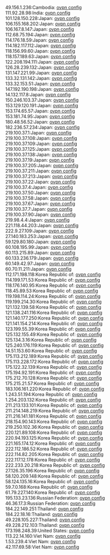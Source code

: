 49.156.1.236:Cambodia: [ovpn config](vpn/49_156_1_236.ovpn)  
111.92.28.98:India: [ovpn config](vpn/111_92_28_98.ovpn)  
101.128.150.228:Japan: [ovpn config](vpn/101_128_150_228.ovpn)  
106.155.168.202:Japan: [ovpn config](vpn/106_155_168_202.ovpn)  
106.167.8.147:Japan: [ovpn config](vpn/106_167_8_147.ovpn)  
112.68.75.194:Japan: [ovpn config](vpn/112_68_75_194.ovpn)  
114.176.18.59:Japan: [ovpn config](vpn/114_176_18_59.ovpn)  
114.182.117.112:Japan: [ovpn config](vpn/114_182_117_112.ovpn)  
118.156.99.60:Japan: [ovpn config](vpn/118_156_99_60.ovpn)  
118.157.189.63:Japan: [ovpn config](vpn/118_157_189_63.ovpn)  
122.208.194.111:Japan: [ovpn config](vpn/122_208_194_111.ovpn)  
126.28.239.132:Japan: [ovpn config](vpn/126_28_239_132.ovpn)  
131.147.221.99:Japan: [ovpn config](vpn/131_147_221_99.ovpn)  
133.32.131.142:Japan: [ovpn config](vpn/133_32_131_142.ovpn)  
133.32.153.51:Japan: [ovpn config](vpn/133_32_153_51.ovpn)  
147.192.190.198:Japan: [ovpn config](vpn/147_192_190_198.ovpn)  
14.132.117.8:Japan: [ovpn config](vpn/14_132_117_8.ovpn)  
150.246.103.37:Japan: [ovpn config](vpn/150_246_103_37.ovpn)  
153.129.120.191:Japan: [ovpn config](vpn/153_129_120_191.ovpn)  
153.174.65.57:Japan: [ovpn config](vpn/153_174_65_57.ovpn)  
153.181.74.95:Japan: [ovpn config](vpn/153_181_74_95.ovpn)  
180.48.56.52:Japan: [ovpn config](vpn/180_48_56_52.ovpn)  
182.236.57.234:Japan: [ovpn config](vpn/182_236_57_234.ovpn)  
219.100.37.1:Japan: [ovpn config](vpn/219_100_37_1.ovpn)  
219.100.37.108:Japan: [ovpn config](vpn/219_100_37_108.ovpn)  
219.100.37.109:Japan: [ovpn config](vpn/219_100_37_109.ovpn)  
219.100.37.125:Japan: [ovpn config](vpn/219_100_37_125.ovpn)  
219.100.37.138:Japan: [ovpn config](vpn/219_100_37_138.ovpn)  
219.100.37.19:Japan: [ovpn config](vpn/219_100_37_19.ovpn)  
219.100.37.205:Japan: [ovpn config](vpn/219_100_37_205.ovpn)  
219.100.37.211:Japan: [ovpn config](vpn/219_100_37_211.ovpn)  
219.100.37.213:Japan: [ovpn config](vpn/219_100_37_213.ovpn)  
219.100.37.22:Japan: [ovpn config](vpn/219_100_37_22.ovpn)  
219.100.37.4:Japan: [ovpn config](vpn/219_100_37_4.ovpn)  
219.100.37.50:Japan: [ovpn config](vpn/219_100_37_50.ovpn)  
219.100.37.58:Japan: [ovpn config](vpn/219_100_37_58.ovpn)  
219.100.37.67:Japan: [ovpn config](vpn/219_100_37_67.ovpn)  
219.100.37.7:Japan: [ovpn config](vpn/219_100_37_7.ovpn)  
219.100.37.90:Japan: [ovpn config](vpn/219_100_37_90.ovpn)  
219.98.4.4:Japan: [ovpn config](vpn/219_98_4_4.ovpn)  
221.118.44.203:Japan: [ovpn config](vpn/221_118_44_203.ovpn)  
222.9.27.109:Japan: [ovpn config](vpn/222_9_27_109.ovpn)  
27.140.183.253:Japan: [ovpn config](vpn/27_140_183_253.ovpn)  
59.129.80.180:Japan: [ovpn config](vpn/59_129_80_180.ovpn)  
60.108.195.99:Japan: [ovpn config](vpn/60_108_195_99.ovpn)  
60.113.215.89:Japan: [ovpn config](vpn/60_113_215_89.ovpn)  
60.133.236.179:Japan: [ovpn config](vpn/60_133_236_179.ovpn)  
60.149.42.97:Japan: [ovpn config](vpn/60_149_42_97.ovpn)  
60.70.11.211:Japan: [ovpn config](vpn/60_70_11_211.ovpn)  
112.171.198.118:Korea Republic of: [ovpn config](vpn/112_171_198_118.ovpn)  
114.199.171.53:Korea Republic of: [ovpn config](vpn/114_199_171_53.ovpn)  
118.176.140.95:Korea Republic of: [ovpn config](vpn/118_176_140_95.ovpn)  
118.45.89.53:Korea Republic of: [ovpn config](vpn/118_45_89_53.ovpn)  
119.198.114.24:Korea Republic of: [ovpn config](vpn/119_198_114_24.ovpn)  
119.199.214.30:Korea Republic of: [ovpn config](vpn/119_199_214_30.ovpn)  
121.132.139.58:Korea Republic of: [ovpn config](vpn/121_132_139_58.ovpn)  
121.138.241.116:Korea Republic of: [ovpn config](vpn/121_138_241_116.ovpn)  
121.140.177.250:Korea Republic of: [ovpn config](vpn/121_140_177_250.ovpn)  
121.141.154.214:Korea Republic of: [ovpn config](vpn/121_141_154_214.ovpn)  
123.199.55.39:Korea Republic of: [ovpn config](vpn/123_199_55_39.ovpn)  
125.132.155.49:Korea Republic of: [ovpn config](vpn/125_132_155_49.ovpn)  
125.134.3.16:Korea Republic of: [ovpn config](vpn/125_134_3_16.ovpn)  
125.240.176.119:Korea Republic of: [ovpn config](vpn/125_240_176_119.ovpn)  
14.51.153.60:Korea Republic of: [ovpn config](vpn/14_51_153_60.ovpn)  
175.113.212.189:Korea Republic of: [ovpn config](vpn/175_113_212_189.ovpn)  
175.113.228.172:Korea Republic of: [ovpn config](vpn/175_113_228_172.ovpn)  
175.122.32.139:Korea Republic of: [ovpn config](vpn/175_122_32_139.ovpn)  
175.194.92.191:Korea Republic of: [ovpn config](vpn/175_194_92_191.ovpn)  
175.212.70.128:Korea Republic of: [ovpn config](vpn/175_212_70_128.ovpn)  
175.215.21.57:Korea Republic of: [ovpn config](vpn/175_215_21_57.ovpn)  
183.106.161.220:Korea Republic of: [ovpn config](vpn/183_106_161_220.ovpn)  
1.243.51.194:Korea Republic of: [ovpn config](vpn/1_243_51_194.ovpn)  
1.254.203.132:Korea Republic of: [ovpn config](vpn/1_254_203_132.ovpn)  
211.213.133.101:Korea Republic of: [ovpn config](vpn/211_213_133_101.ovpn)  
211.214.148.219:Korea Republic of: [ovpn config](vpn/211_214_148_219.ovpn)  
211.216.141.181:Korea Republic of: [ovpn config](vpn/211_216_141_181.ovpn)  
218.154.90.143:Korea Republic of: [ovpn config](vpn/218_154_90_143.ovpn)  
219.250.102.36:Korea Republic of: [ovpn config](vpn/219_250_102_36.ovpn)  
220.121.89.108:Korea Republic of: [ovpn config](vpn/220_121_89_108.ovpn)  
220.94.193.125:Korea Republic of: [ovpn config](vpn/220_94_193_125.ovpn)  
221.165.174.12:Korea Republic of: [ovpn config](vpn/221_165_174_12.ovpn)  
222.112.186.52:Korea Republic of: [ovpn config](vpn/222_112_186_52.ovpn)  
222.114.82.205:Korea Republic of: [ovpn config](vpn/222_114_82_205.ovpn)  
222.117.12.178:Korea Republic of: [ovpn config](vpn/222_117_12_178.ovpn)  
222.233.20.218:Korea Republic of: [ovpn config](vpn/222_233_20_218.ovpn)  
27.126.35.196:Korea Republic of: [ovpn config](vpn/27_126_35_196.ovpn)  
58.120.209.148:Korea Republic of: [ovpn config](vpn/58_120_209_148.ovpn)  
58.124.135.16:Korea Republic of: [ovpn config](vpn/58_124_135_16.ovpn)  
59.7.0.168:Korea Republic of: [ovpn config](vpn/59_7_0_168.ovpn)  
61.79.227.140:Korea Republic of: [ovpn config](vpn/61_79_227_140.ovpn)  
195.133.23.136:Russian Federation: [ovpn config](vpn/195_133_23_136.ovpn)  
46.36.17.3:Russian Federation: [ovpn config](vpn/46_36_17_3.ovpn)  
184.22.149.251:Thailand: [ovpn config](vpn/184_22_149_251.ovpn)  
184.22.18.16:Thailand: [ovpn config](vpn/184_22_18_16.ovpn)  
49.228.105.227:Thailand: [ovpn config](vpn/49_228_105_227.ovpn)  
49.228.212.103:Thailand: [ovpn config](vpn/49_228_212_103.ovpn)  
173.198.248.39:United States: [ovpn config](vpn/173_198_248_39.ovpn)  
113.22.14.160:Viet Nam: [ovpn config](vpn/113_22_14_160.ovpn)  
1.53.239.4:Viet Nam: [ovpn config](vpn/1_53_239_4.ovpn)  
42.117.69.58:Viet Nam: [ovpn config](vpn/42_117_69_58.ovpn)  
